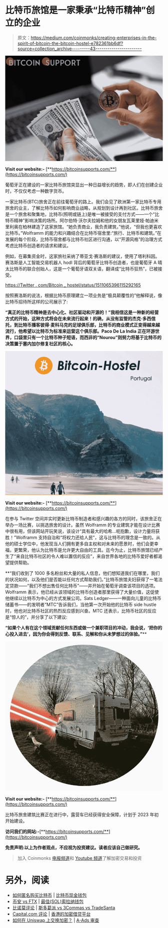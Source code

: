 # 比特币旅馆是一家秉承“比特币精神”创立的企业

> 原文：<https://medium.com/coinmonks/creating-enterprises-in-the-spirit-of-bitcoin-the-bitcoin-hostel-e782361bb6df?source=collection_archive---------43----------------------->

![](img/6fe9851d8b753ab8d73e5509d0c57f3f.png)

**Visit our website:-** [**https://bitcoinsupports.com/**](https://bitcoinsupports.com/)

葡萄牙正在建设的一家比特币旅馆突显出一种日益增长的趋势，即人们在创建企业时，不仅仅考虑一种数字货币。

一家比特币(BTC)旅舍正在前往葡萄牙的路上。我们会见了欧洲第一家比特币专用旅舍的业主，了解比特币如何影响商业战略，从规划到设计再到社区。比特币旅舍是一个旅舍和聚集地，比特币(照明或链上)是唯一被接受的支付方式——一个“比特币精神”影响决策的场所。阿尔伯特·沃尔夫拉姆和他的女朋友瓦莱里娅·帕迪米里利奥在柏林建造了这家旅馆。“她负责商业，我负责建筑，”他说，“但我也更喜欢比特币。”Wolframm 的能力和兴趣结合在比特币宿舍里:“旅行、比特币和建筑。”在发展的每个阶段，比特币宿舍都与比特币社区进行沟通，以“开源风格”的治理方式考虑比特币创造者的请求和建议。

例如，在募集资金时，这家旅社采纳了蒂亚戈·赛洛斯的建议，使用了塔利科因。赛洛斯是人工智能交易机器人 hodl 背后的葡萄牙比特币创造者，也是葡萄牙 A 晴太比特币的联合创始人，这是一个葡萄牙语双关语，翻译成“比特币狂热”，已被接受。

[https://Twitter . com/Bitcoin _ hostel/status/1511065396115292165](https://twitter.com/bitcoin_hostel/status/1511065396115292165)

按照赛洛斯的说法，根据比特币原理建立一项业务是“极具颠覆性的”他解释说，像比特币招待所这样的公司展示了:

**“真正的比特币精神是去中心化、社区驱动和开源的！”我相信这是一种新的经营方式的开始，这种方式将会在未来流行起来！的确，从没有监管的杰克·多西信托，到比特币播客彼得·麦科马克的足球俱乐部，比特币的商业模式正变得越来越流行，他希望以比特币为标准来运营这个俱乐部。Paco De La India 正在环游世界，口袋里只有一个比特币种子短语，而西非的“Nourou”则努力将基于比特币的决策置于塞内加尔修复社区的核心。**

![](img/dbf4202e026b4fa8c2c91b83bfc6ffff.png)

**Visit our website:-** [**https://bitcoinsupports.com/**](https://bitcoinsupports.com/)

在参与 Twitter 空间并实时更新比特币制造者和感兴趣的各方的同时，该旅舍正在举办一场比赛，以挑选旅舍的设计。虽然 Wolframm 的专业建筑才能在设计比赛中很有用，但该网站开玩笑说，该设计“具有最大的哈希…呃抱歉，设计力量将获胜！”Wolframm 支持自治和“将权力还给人民”，这与比特币的理念是一致的。从他的硕士学位中，他发现当人们拥有更多自主权和对未来的愿景时，他们会更幸福，更繁荣，他认为比特币是允许更大自由的工具。迄今为止，比特币旅馆已经产生了“来自比特币社区的令人难以置信的反应”，来自世界各地的比特币爱好者都渴望提供帮助。

**“我们收到了 1000 多名粉丝和大量的私人信息，他们想知道我们在哪里，我们的状况如何，以及他们是否能以任何方式帮助我们。”比特币旅馆夫妇获得了一笔法定贷款——“我们不想出售任何比特币”——并开始在葡萄牙调查该项目的选项。Wolframm 表示，他已经从该领域的比特币创造者那里获得了大量价值，这促使他继续以比特币为中心的方式发展公司。Sats Ledger——一种面向儿童的比特币储蓄书——的发明者“MTC”告诉我们，当他第一次开始他的比特币 side hustle 时，他也对比特币社区的热烈反应感到兴奋。MTC 还表示，比特币社区的反应是“惊人的”，并分享了以下建议:

**“如果个人有在这个领域贡献任何东西或做一个兼职项目的冲动，我会说，‘把你的心投入进去’，因为你会得到反馈、联系、见解和你从未梦想过的体验。”****

![](img/27ec1d15a8e2d0efede53b5a92fde4aa.png)

**Visit our website:-** [**https://bitcoinsupports.com/**](https://bitcoinsupports.com/)

比特币旅舍建筑比赛正在进行中，露营车已经获得安全保障，计划于 2023 年初开始建设。

**访问我们的网站:-**[**https://bitcoinsupports.com/**](https://bitcoinsupports.com/)

**免责声明:以上为作者观点，不应视为投资建议。读者应该自己做研究。**

> 加入 Coinmonks [电报频道](https://t.me/coincodecap)和 [Youtube 频道](https://www.youtube.com/c/coinmonks/videos)了解加密交易和投资

# 另外，阅读

*   [如何匿名购买比特币](https://coincodecap.com/buy-bitcoin-anonymously) | [比特币现金钱包](https://coincodecap.com/bitcoin-cash-wallets)
*   [币安 vs FTX](https://coincodecap.com/binance-vs-ftx) | [最佳(SOL)索拉纳钱包](https://coincodecap.com/solana-wallets)
*   [比诺莫评论](https://coincodecap.com/binomo-review) | [斯多葛派 vs 3Commas vs TradeSanta](https://coincodecap.com/stoic-vs-3commas-vs-tradesanta)
*   [Capital.com 评论](https://coincodecap.com/capital-com-review) | [香港的加密借贷平台](https://coincodecap.com/crypto-lending-hong-kong)
*   [如何在 Uniswap 上交换加密？](https://coincodecap.com/swap-crypto-on-uniswap) | [A-Ads 审查](https://coincodecap.com/a-ads-review)